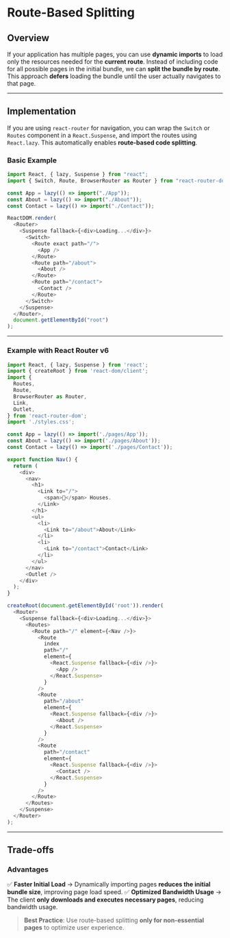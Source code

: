 # Route-Based Splitting

## Overview
If your application has multiple pages, you can use **dynamic imports** to load only the resources needed for the **current route**. Instead of including code for all possible pages in the initial bundle, we can **split the bundle by route**. This approach **defers** loading the bundle until the user actually navigates to that page.

---

## Implementation
If you are using `react-router` for navigation, you can wrap the `Switch` or `Routes` component in a `React.Suspense`, and import the routes using `React.lazy`. This automatically enables **route-based code splitting**.

### **Basic Example**
```javascript
import React, { lazy, Suspense } from "react";
import { Switch, Route, BrowserRouter as Router } from "react-router-dom";

const App = lazy(() => import("./App"));
const About = lazy(() => import("./About"));
const Contact = lazy(() => import("./Contact"));

ReactDOM.render(
  <Router>
    <Suspense fallback={<div>Loading...</div>}>
      <Switch>
        <Route exact path="/">
          <App />
        </Route>
        <Route path="/about">
          <About />
        </Route>
        <Route path="/contact">
          <Contact />
        </Route>
      </Switch>
    </Suspense>
  </Router>,
  document.getElementById("root")
);
```

---

### **Example with React Router v6**
```javascript
import React, { lazy, Suspense } from 'react';
import { createRoot } from 'react-dom/client';
import {
  Routes,
  Route,
  BrowserRouter as Router,
  Link,
  Outlet,
} from 'react-router-dom';
import './styles.css';

const App = lazy(() => import('./pages/App'));
const About = lazy(() => import('./pages/About'));
const Contact = lazy(() => import('./pages/Contact'));

export function Nav() {
  return (
    <div>
      <nav>
        <h1>
          <Link to="/">
            <span>🏡</span> Houses.
          </Link>
        </h1>
        <ul>
          <li>
            <Link to="/about">About</Link>
          </li>
          <li>
            <Link to="/contact">Contact</Link>
          </li>
        </ul>
      </nav>
      <Outlet />
    </div>
  );
}

createRoot(document.getElementById('root')).render(
  <Router>
    <Suspense fallback={<div>Loading...</div>}>
      <Routes>
        <Route path="/" element={<Nav />}>
          <Route
            index
            path="/"
            element={
              <React.Suspense fallback={<div />}>
                <App />
              </React.Suspense>
            }
          />
          <Route
            path="/about"
            element={
              <React.Suspense fallback={<div />}>
                <About />
              </React.Suspense>
            }
          />
          <Route
            path="/contact"
            element={
              <React.Suspense fallback={<div />}>
                <Contact />
              </React.Suspense>
            }
          />
        </Route>
      </Routes>
    </Suspense>
  </Router>
);
```

---

## Trade-offs
### **Advantages**
✅ **Faster Initial Load** → Dynamically importing pages **reduces the initial bundle size**, improving page load speed.
✅ **Optimized Bandwidth Usage** → The client **only downloads and executes necessary pages**, reducing bandwidth usage.

> **Best Practice**: Use route-based splitting **only for non-essential pages** to optimize user experience.